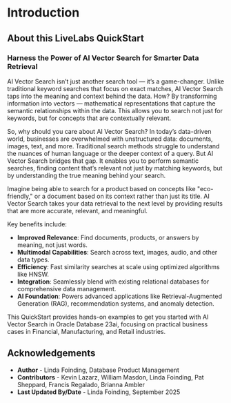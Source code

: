 # Introduction

## About this LiveLabs QuickStart

### Harness the Power of AI Vector Search for Smarter Data Retrieval

AI Vector Search isn’t just another search tool — it’s a game-changer. Unlike traditional keyword searches that focus on exact matches, AI Vector Search taps into the meaning and context behind the data. How? By transforming information into vectors — mathematical representations that capture the semantic relationships within the data. This allows you to search not just for keywords, but for concepts that are contextually relevant.

So, why should you care about AI Vector Search? In today’s data-driven world, businesses are overwhelmed with unstructured data: documents, images, text, and more. Traditional search methods struggle to understand the nuances of human language or the deeper context of a query. But AI Vector Search bridges that gap. It enables you to perform semantic searches, finding content that’s relevant not just by matching keywords, but by understanding the true meaning behind your search.

Imagine being able to search for a product based on concepts like "eco-friendly," or a document based on its context rather than just its title. AI Vector Search takes your data retrieval to the next level by providing results that are more accurate, relevant, and meaningful.

Key benefits include:
- **Improved Relevance**: Find documents, products, or answers by meaning, not just words.
- **Multimodal Capabilities**: Search across text, images, audio, and other data types.
- **Efficiency**: Fast similarity searches at scale using optimized algorithms like HNSW.
- **Integration**: Seamlessly blend with existing relational databases for comprehensive data management.
- **AI Foundation**: Powers advanced applications like Retrieval-Augmented Generation (RAG), recommendation systems, and anomaly detection.

This QuickStart provides hands-on examples to get you started with AI Vector Search in Oracle Database 23ai, focusing on practical business cases in Financial, Manufacturing, and Retail industries.


## Acknowledgements
* **Author** - Linda Foinding, Database Product Management
* **Contributors** -  Kevin Lazarz, William Masdon, Linda Foinding, Pat Sheppard, Francis Regalado, Brianna Ambler
* **Last Updated By/Date** - Linda Foinding, September 2025